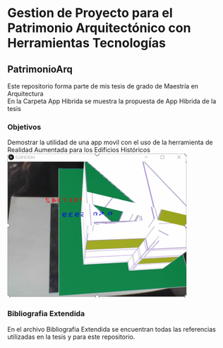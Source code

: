 # Gestion de Proyecto para el Patrimonio Arquitectónico con Herramientas Tecnologías
## PatrimonioArq
Este repositorio forma parte de mis tesis de grado de Maestría en Arquitectura
<br>
En la Carpeta App Hibrida se muestra la propuesta de App Hibrida de la tesis
### Objetivos 
Demostrar la utilidad de una app movil con el uso de la herramienta de Realidad Aumentada para los Edificios Históricos
<br>
<img src="IMAGENES/SIMULACION_RA.png">
<br>
### Bibliografia Extendida
En el archivo Bibliografia Extendida se encuentran todas las referencias utilizadas en la tesis y para este repositorio.
